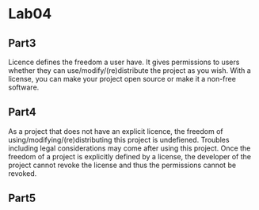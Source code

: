 # Lab04

## Part3
Licence defines the freedom a user have. It gives permissions to users whether they can use/modify/(re)distribute the project as you wish. With a license, you can make your project open source or make it a non-free software.

## Part4
As a project that does not have an explicit licence, the freedom of using/modifying/(re)distributing this project is undefiened. Troubles including legal considerations may come after using this project. Once the freedom of a project is explicitly defined by a license, the developer of the project cannot revoke the license and thus the permissions cannot be revoked.

## Part5

